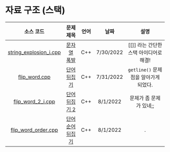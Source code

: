 # 자료 구조 (스택)
|소스 코드|문제 제목|언어|날짜|설명|
|:---:|:---:|:---:|:---:|:---:|
|[string_explosion_i.cpp](./string_explosion_i.cpp)|[문자열 폭발](http://boj.kr/9935)|C++|7/30/2022|[[]] 라는 간단한 스택 아이디어로 해결!|
|[flip_word.cpp](./flip_word.cpp)|[단어 뒤집기](http://boj.kr/9093)|C++|7/31/2022|`getline()` 문제점을 알아가게 되었다.|
|[flip_word_2_i.cpp](./flip_word_2_i.cpp)|[단어 뒤집기 2](http://boj.kr/17413)|C++|8/1/2022|문제가 좀 문제가 있네;;|
|[flip_word_order.cpp](./flip_word_order.cpp)|[단어순어 뒤집기](http://boj.kr/12605)|C++|8/1/2022|.|